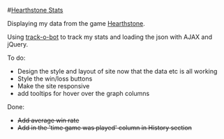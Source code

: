 #[Hearthstone Stats](https://leannethng.com/hearthstone_stats)

Displaying my data from the game [Hearthstone](https://us.battle.net/hearthstone/en/).

Using [track-o-bot](https://trackobot.com) to track my stats and loading the json with AJAX and jQuery.

To do:

- Design the style and layout of site now that the data etc is all working
- Style the win/loss buttons
- Make the site responsive
- add tooltips for hover over the graph columns

Done:

- ~~Add average win rate~~
- ~~Add in the 'time game was played' column in History section~~
